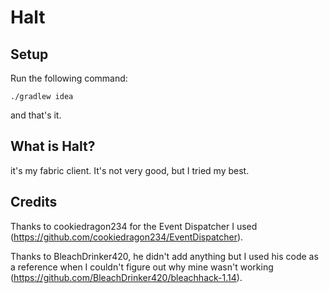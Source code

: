 # Halt

## Setup

Run the following command:

```
./gradlew idea
```

and that's it.

## What is Halt?

it's my fabric client. It's not very good, but I tried my best.

## Credits
Thanks to cookiedragon234 for the Event Dispatcher I used (https://github.com/cookiedragon234/EventDispatcher).

Thanks to BleachDrinker420, he didn't add anything but I used his code as a reference when I couldn't figure out why mine wasn't working (https://github.com/BleachDrinker420/bleachhack-1.14).